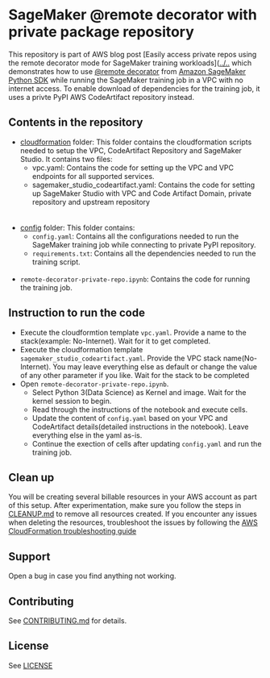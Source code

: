 # SageMaker @remote decorator with private package repository

This repository is part of AWS blog post [Easily access private repos using the remote decorator mode for SageMaker training workloads]([../..](https://aws.amazon.com/blogs/machine-learning/access-private-repos-using-the-remote-decorator-for-amazon-sagemaker-training-workloads/) which demonstrates how to use [@remote decorator](https://docs.aws.amazon.com/sagemaker/latest/dg/train-remote-decorator.html) from [Amazon SageMaker Python SDK](https://sagemaker.readthedocs.io/en/stable/) while running the SageMaker training job in a VPC with no internet access. To enable download of dependencies for the training job, it uses a privte PyPI AWS CodeArtifact repository instead.



## Contents in the repository

- [cloudformation](/cloudformation) folder: This folder contains the cloudformation scripts needed to setup the VPC, CodeArtifact Repository and SageMaker Studio. It contains two files:
    - vpc.yaml: Contains the code for setting up the VPC and VPC endpoints for all supported services.
    - sagemaker_studio_codeartifact.yaml: Contains the code for setting up SageMaker Studio with VPC and Code Artifact Domain, private repository and upstream repository    
<br><br>
- [config](/config) folder: This folder contains:
    - `config.yaml`: Contains all the configurations needed to run the SageMaker training job while connecting to private PyPI repository.
    - `requirements.txt`: Contains all the dependencies needed to run the training script.
<br><br>
- `remote-decorator-private-repo.ipynb`: Contains the code for running the training job.

## Instruction to run the code
- Execute the cloudformtion template `vpc.yaml`. Provide a name to the stack(example: No-Internet). Wait for it to get completed.
- Execute the cloudformation template `sagemaker_studio_codeartifact.yaml`. Provide the VPC stack name(No-Internet). You may leave everything else as default or change the value of any other parameter if you like. Wait for the stack to be completed
- Open `remote-decorator-private-repo.ipynb`. 
    - Select Python 3(Data Science) as Kernel and image. Wait for the kernel session to begin.
    - Read through the instructions of the notebook and execute cells. 
    - Update the content of `config.yaml` based on your VPC and CodeArtifact details(detailed instructions in the notebook). Leave everything else in the yaml as-is. 
    - Continue the exection of cells after updating `config.yaml` and run the training job.


## Clean up

You will be creating several billable resources in your AWS account as part of this setup. After experimentation, make sure you follow the steps in [CLEANUP.md](CLEANUP.md) to remove all resources created. If you encounter any issues when deleting the resources, troubleshoot the issues by following the [AWS CloudFormation troubleshooting guide](https://docs.aws.amazon.com/AWSCloudFormation/latest/UserGuide/troubleshooting.html)


## Support
Open a bug in case you find anything not working.

## Contributing
See [CONTRIBUTING.md](CONTRIBUTING.md) for details.

## License
See [LICENSE](LICENSE)
